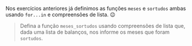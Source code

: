 Nos exercícios anteriores já definimos as funções `meses` e `sortudos` ambas usando `for...in` e compreensões de lista. :wink:

> Defina a função `meses_sortudos` usando compreensões de lista que, dada uma lista de balanços, nos informe os meses que foram `sortudos`.


